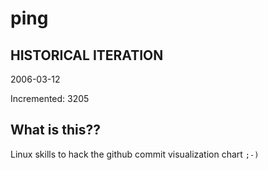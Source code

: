 # ping

## HISTORICAL ITERATION
2006-03-12

Incremented: 3205

## What is this?? 
Linux skills to hack the github commit visualization chart `;-)`
